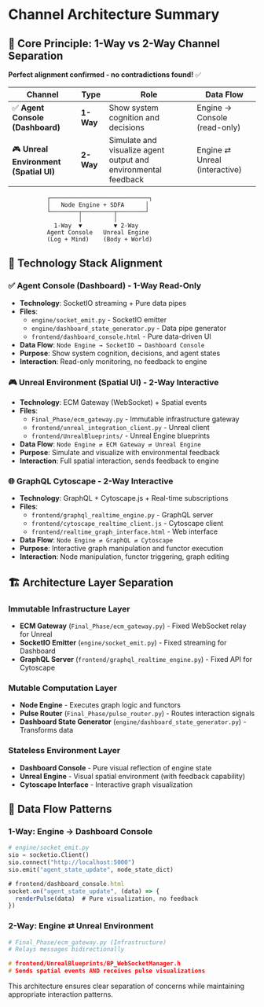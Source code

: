 # Channel Architecture Summary

## 🎯 **Core Principle: 1-Way vs 2-Way Channel Separation**

**Perfect alignment confirmed - no contradictions found!** ✅

| Channel                                | Type      | Role                                                           | Data Flow                     |
| -------------------------------------- | --------- | -------------------------------------------------------------- | ----------------------------- |
| ✅ **Agent Console (Dashboard)**        | **1-Way** | Show system cognition and decisions                            | Engine → Console (read-only)  |
| 🎮 **Unreal Environment (Spatial UI)** | **2-Way** | Simulate and visualize agent output and environmental feedback | Engine ⇄ Unreal (interactive) |

```
           ┌────────────────────────────┐
           │   Node Engine + SDFA      │
           └────────┬─────────┬────────┘
                    │         │
             1-Way  ▼         ▼ 2-Way
           Agent Console   Unreal Engine
           (Log + Mind)    (Body + World)
```

## 🔧 **Technology Stack Alignment**

### **✅ Agent Console (Dashboard) - 1-Way Read-Only**
- **Technology**: SocketIO streaming + Pure data pipes
- **Files**: 
  - `engine/socket_emit.py` - SocketIO emitter
  - `engine/dashboard_state_generator.py` - Data pipe generator
  - `frontend/dashboard_console.html` - Pure data-driven UI
- **Data Flow**: `Node Engine → SocketIO → Dashboard Console`
- **Purpose**: Show system cognition, decisions, and agent states
- **Interaction**: Read-only monitoring, no feedback to engine

### **🎮 Unreal Environment (Spatial UI) - 2-Way Interactive**
- **Technology**: ECM Gateway (WebSocket) + Spatial events
- **Files**:
  - `Final_Phase/ecm_gateway.py` - Immutable infrastructure gateway
  - `frontend/unreal_integration_client.py` - Unreal client
  - `frontend/UnrealBlueprints/` - Unreal Engine blueprints
- **Data Flow**: `Node Engine ⇄ ECM Gateway ⇄ Unreal Engine`
- **Purpose**: Simulate and visualize with environmental feedback
- **Interaction**: Full spatial interaction, sends feedback to engine

### **🌐 GraphQL Cytoscape - 2-Way Interactive** 
- **Technology**: GraphQL + Cytoscape.js + Real-time subscriptions
- **Files**:
  - `frontend/graphql_realtime_engine.py` - GraphQL server
  - `frontend/cytoscape_realtime_client.js` - Cytoscape client
  - `frontend/realtime_graph_interface.html` - Web interface
- **Data Flow**: `Node Engine ⇄ GraphQL ⇄ Cytoscape`
- **Purpose**: Interactive graph manipulation and functor execution
- **Interaction**: Node manipulation, functor triggering, graph editing

## 🏗️ **Architecture Layer Separation**

### **Immutable Infrastructure Layer**
- **ECM Gateway** (`Final_Phase/ecm_gateway.py`) - Fixed WebSocket relay for Unreal
- **SocketIO Emitter** (`engine/socket_emit.py`) - Fixed streaming for Dashboard
- **GraphQL Server** (`frontend/graphql_realtime_engine.py`) - Fixed API for Cytoscape

### **Mutable Computation Layer**
- **Node Engine** - Executes graph logic and functors
- **Pulse Router** (`Final_Phase/pulse_router.py`) - Routes interaction signals
- **Dashboard State Generator** (`engine/dashboard_state_generator.py`) - Transforms data

### **Stateless Environment Layer**
- **Dashboard Console** - Pure visual reflection of engine state
- **Unreal Engine** - Visual spatial environment (with feedback capability)
- **Cytoscape Interface** - Interactive graph visualization

## 📡 **Data Flow Patterns**

### **1-Way: Engine → Dashboard Console**
```python
# engine/socket_emit.py
sio = socketio.Client()
sio.connect("http://localhost:5000")
sio.emit("agent_state_update", node_state_dict)
```

```javascript
# frontend/dashboard_console.html
socket.on("agent_state_update", (data) => {
  renderPulse(data)  # Pure visualization, no feedback
})
```

### **2-Way: Engine ⇄ Unreal Environment**
```python
# Final_Phase/ecm_gateway.py (Infrastructure)
# Relays messages bidirectionally
```

```cpp
# frontend/UnrealBlueprints/BP_WebSocketManager.h
# Sends spatial events AND receives pulse visualizations
```

This architecture ensures clear separation of concerns while maintaining appropriate interaction patterns.

